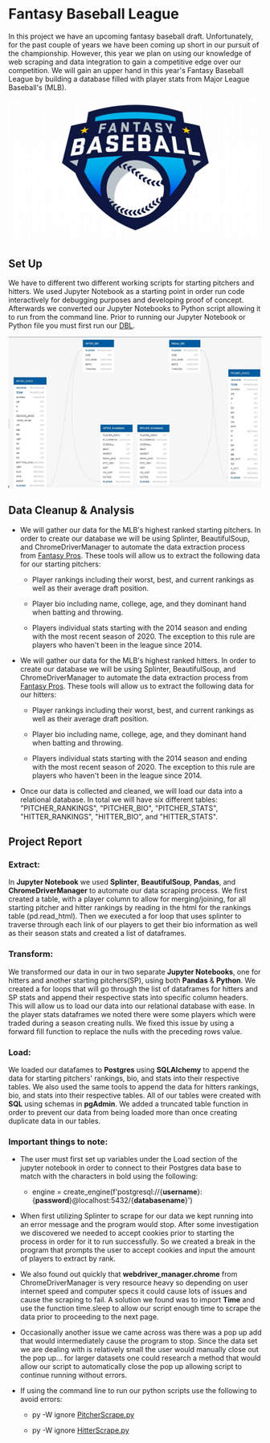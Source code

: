 # Fantasy Baseball League

In this project we have an upcoming fantasy baseball draft. Unfortunately, for the past couple of years we have been coming up short in our pursuit of the championship. However, this year we plan on using our knowledge of web scraping and data integration to gain a competitive edge over our competition. We will gain an upper hand in this year's Fantasy Baseball League by building a database filled with player stats from Major League Baseball's (MLB).

![Fantasy Baseball](Images/Fantasy_Baseball.jpg)

## Set Up

We have to different two different working scripts for starting pitchers and hitters. We used Jupyter Notebook as a starting point in order run code interactively for debugging purposes and developing proof of concept. Afterwards we converted our Jupyter Notebooks to Python script allowing it to run from the command line. Prior to running our Jupyter Notebook or Python file you must first run our [DBL](DBL.sql). 

![ERD](Images/ERD.jpg)

## Data Cleanup & Analysis

* We will gather our data for the MLB's highest ranked starting pitchers. In order to create our database we will be using Splinter, BeautifulSoup, and ChromeDriverManager to automate the data extraction process from [Fantasy Pros](https://www.fantasypros.com/mlb/rankings/sp.php). These tools will allow us to extract the following data for our starting pitchers:

    * Player rankings including their worst, best, and current rankings as well as their average draft position. 

    * Player bio including name, college, age, and they dominant hand when batting and throwing.

    * Players individual stats starting with the 2014 season and ending with the most recent season of 2020. The exception to this rule are players who haven't been in the league since 2014.

* We will gather our data for the MLB's highest ranked hitters. In order to create our database we will be using Splinter, BeautifulSoup, and ChromeDriverManager to automate the data extraction process from [Fantasy Pros](https://www.fantasypros.com/mlb/rankings/hitters.php). These tools will allow us to extract the following data for our hitters:

    * Player rankings including their worst, best, and current rankings as well as their average draft position. 

    * Player bio including name, college, age, and they dominant hand when batting and throwing.

    * Players individual stats starting with the 2014 season and ending with the most recent season of 2020. The exception to this rule are players who haven't been in the league since 2014.

* Once our data is collected and cleaned, we will load our data into a relational database. In total we will have six different tables: "PITCHER_RANKINGS", "PITCHER_BIO", "PITCHER_STATS", "HITTER_RANKINGS", "HITTER_BIO", and "HITTER_STATS".

## Project Report

### **Extract:**

In **Jupyter Notebook** we used **Splinter**, **BeautifulSoup**, **Pandas**, and **ChromeDriverManager** to automate our data scraping process. We first created a table, with a player column to allow for merging/joining, for all starting pitcher and hitter rankings by reading in the html for the rankings table (pd.read_html). Then we executed a for loop that uses splinter to traverse through each link of our players to get their bio information as well as their season stats and created a list of dataframes. 

### **Transform:**

We transformed our data in our in two separate **Jupyter Notebooks**, one for hitters and another starting pitchers(SP), using both **Pandas** & **Python**. We created a for loops that will go through the list of dataframes for hitters and SP stats and append their respective stats into specific column headers. This will allow us to load our data into our relational database with ease. In the player stats dataframes we noted there were some players which were traded during a season creating nulls. We fixed this issue by using a forward fill function to replace the nulls with the preceding rows value.

### **Load:**

We loaded our datafames to **Postgres** using **SQLAlchemy** to append the data for starting pitchers' rankings, bio, and stats into their respective tables. We also used the same tools to append the data for hitters rankings, bio, and stats into their respective tables. All of our tables were created with **SQL** using schemas in **pgAdmin**. We added a truncated table function in order to prevent our data from being loaded more than once creating duplicate data in our tables. 

### **Important things to note:**

* The user must first set up variables under the Load section of the jupyter notebook in order to connect to their Postgres data base to match with the characters in bold using the following:
    * engine = create_engine(f'postgresql://{**username**}:{**password**}@localhost:5432/{**databasename**}')

* When first utilizing Splinter to scrape for our data we kept running into an error message and the program would stop. After some investigation we discovered we needed to accept cookies prior to  starting the process in order for it to run successfully. So we created a break in the program that prompts the user to accept cookies and input the amount of players to extract by rank. 

* We also found out quickly that **webdriver_manager.chrome** from ChromeDriverManager is very resource heavy so depending on user internet speed and computer specs it could cause lots of issues and cause the scraping to fail. A solution we found was to import **Time** and use the function time.sleep to allow our script enough time to scrape the data prior to proceeding to the next page. 

* Occasionally another issue we came across was there was a pop up add that would intermediately cause the program to stop. Since the data set we are dealing with is relatively small the user would manually close out the pop up... for larger datasets one could research a method that would allow our script to automatically close the pop up allowing script to continue running without errors.  

* If using the command line to run our python scripts use the following to avoid errors:

    * py -W ignore [PitcherScrape.py](PitcherScrape.py)

    * py -W ignore [HitterScrape.py](HitterScrape.py)
